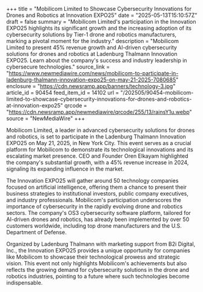 +++
title = "Mobilicom Limited to Showcase Cybersecurity Innovations for Drones and Robotics at Innovation EXPO25"
date = "2025-05-13T15:10:57Z"
draft = false
summary = "Mobilicom Limited's participation in the Innovation EXPO25 highlights its significant growth and the increasing adoption of its cybersecurity solutions by Tier-1 drone and robotics manufacturers, marking a pivotal moment for the industry."
description = "Mobilicom Limited to present 45% revenue growth and AI-driven cybersecurity solutions for drones and robotics at Ladenburg Thalmann Innovation EXPO25. Learn about the company's success and industry leadership in cybersecure technologies."
source_link = "https://www.newmediawire.com/news/mobilicom-to-participate-in-ladenburg-thalmann-innovation-expo25-on-may-21-2025-7080685"
enclosure = "https://cdn.newsramp.app/banners/technology-3.jpg"
article_id = 90454
feed_item_id = 14102
url = "/202505/90454-mobilicom-limited-to-showcase-cybersecurity-innovations-for-drones-and-robotics-at-innovation-expo25"
qrcode = "https://cdn.newsramp.app/newmediawire/qrcode/255/13/rainsY1u.webp"
source = "NewMediaWire"
+++

<p>Mobilicom Limited, a leader in advanced cybersecurity solutions for drones and robotics, is set to participate in the Ladenburg Thalmann Innovation EXPO25 on May 21, 2025, in New York City. This event serves as a crucial platform for Mobilicom to demonstrate its technological innovations and its escalating market presence. CEO and Founder Oren Elkayam highlighted the company's substantial growth, with a 45% revenue increase in 2024, signaling its expanding influence in the market.</p><p>The Innovation EXPO25 will gather around 50 technology companies focused on artificial intelligence, offering them a chance to present their business strategies to institutional investors, public company executives, and industry professionals. Mobilicom's participation underscores the importance of cybersecurity in the rapidly evolving drone and robotics sectors. The company's OS3 cybersecurity software platform, tailored for AI-driven drones and robotics, has already been implemented by over 50 customers worldwide, including top drone manufacturers and the U.S. Department of Defense.</p><p>Organized by Ladenburg Thalmann with marketing support from B2i Digital, Inc., the Innovation EXPO25 provides a unique opportunity for companies like Mobilicom to showcase their technological prowess and strategic vision. This event not only highlights Mobilicom's achievements but also reflects the growing demand for cybersecurity solutions in the drone and robotics industries, pointing to a future where such technologies become indispensable.</p>